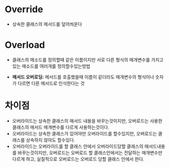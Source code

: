# Override
* 상속한 클래스의 메서드를 덮어씌운다

# Overload
* 클래스의 메소드를 정의할때 같은 이름이지만 서로 다른 형식의 매개변수를 가지고있는 매소드를 여러개를 정의할수있는방법   

* __매서드 오버로딩:__ 메서드를 호출했을때 이름이 같더라도 매개변수의 형식이나 숫자가 다르면 다른 메서드로 인식한다는 것

# 차이점
* 오버라이드는 상속한 클래스의 매서드 내용을 바꾸는것이지만, 오버로드는 사용한 클래스의 매서드 매개변수를 다르게 사용하는것이다.
* 오버라이드는 상속한 클래스가 있어야만 오버라이드를 할수있지만, 오버로드는 클래스를 상속하지 않아도 할수있다.
* 오버라이드는 오버라이드를 할 클래스 안에서 오버라이드당할 클래스의 매서드내용를 바꾸는것이지만, 오버로드는 오버로드 할 클래스안에서는 전달하는 매개변수만 다르게 하고, 실질적으로 오버로드는 오버로드 당할 클래스 안에서 한다.